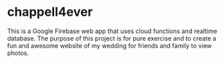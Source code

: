 # chappell4ever
This is a Google Firebase web app that uses cloud functions and realtime database. The purpose of this project is for pure exercise and to create a fun and awesome website of my wedding for friends and family to view photos.
